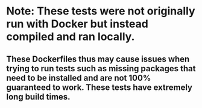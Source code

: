# Note: These tests were not originally run with Docker but instead compiled and ran locally. 

## These Dockerfiles thus may cause issues when trying to run tests such as missing packages that need to be installed and are not 100% guaranteed to work. These tests have extremely long build times.
